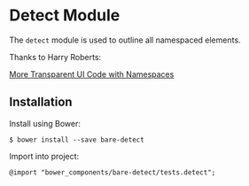 # Detect Module

The `detect` module is used to outline all namespaced elements.

Thanks to Harry Roberts:

[More Transparent UI Code with Namespaces](http://csswizardry.com/2015/03/more-transparent-ui-code-with-namespaces/)

## Installation

Install using Bower:

	$ bower install --save bare-detect

Import into project:

	@import "bower_components/bare-detect/tests.detect";
